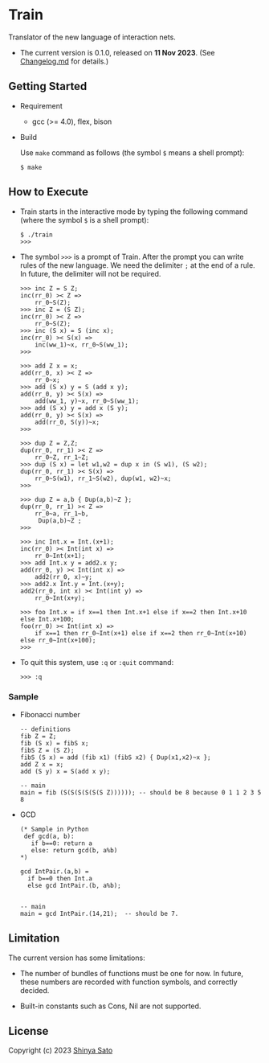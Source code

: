 # Train

Translator of the new language of interaction nets. 

- The current version is 0.1.0, released on **11 Nov 2023**. (See [Changelog.md](https://github.com/sintan310/train/blob/main/Changelog.md) for details.)



## Getting Started

* Requirement 
  - gcc (>= 4.0), flex, bison

* Build 
  
  Use `make` command as follows (the symbol `$` means a shell prompt):
  
  ```
  $ make
  ```



## How to Execute

* Train starts in the interactive mode by typing the following command (where the symbol `$` is a shell prompt):
	
	```
	$ ./train
	>>> 
	```


* The symbol `>>>` is a prompt of Train. After the prompt you can write rules of the new language. We need the delimiter `;` at the end of a rule. In future, the delimiter will not be required.

  ```
  >>> inc Z = S Z;
  inc(rr_0) >< Z =>
      rr_0~S(Z);
  >>> inc Z = (S Z);
  inc(rr_0) >< Z =>
      rr_0~S(Z);
  >>> inc (S x) = S (inc x);
  inc(rr_0) >< S(x) =>
      inc(ww_1)~x, rr_0~S(ww_1);
  >>>
  ```
  
  
  ```
  >>> add Z x = x;
  add(rr_0, x) >< Z =>
      rr_0~x;
  >>> add (S x) y = S (add x y);
  add(rr_0, y) >< S(x) =>
      add(ww_1, y)~x, rr_0~S(ww_1);
  >>> add (S x) y = add x (S y);
  add(rr_0, y) >< S(x) =>
      add(rr_0, S(y))~x;
  >>>
  ```
  ```
  >>> dup Z = Z,Z;
  dup(rr_0, rr_1) >< Z =>
      rr_0~Z, rr_1~Z;
  >>> dup (S x) = let w1,w2 = dup x in (S w1), (S w2);
  dup(rr_0, rr_1) >< S(x) =>
      rr_0~S(w1), rr_1~S(w2), dup(w1, w2)~x;
  >>>
  ```
  ```
  >>> dup Z = a,b { Dup(a,b)~Z };
  dup(rr_0, rr_1) >< Z =>
      rr_0~a, rr_1~b,
       Dup(a,b)~Z ;
  >>>
  ```
  ```
  >>> inc Int.x = Int.(x+1);
  inc(rr_0) >< Int(int x) =>
      rr_0~Int(x+1);
  >>> add Int.x y = add2.x y;
  add(rr_0, y) >< Int(int x) =>
      add2(rr_0, x)~y;
  >>> add2.x Int.y = Int.(x+y);
  add2(rr_0, int x) >< Int(int y) =>
      rr_0~Int(x+y);
  ```
  ```
  >>> foo Int.x = if x==1 then Int.x+1 else if x==2 then Int.x+10 else Int.x+100;
  foo(rr_0) >< Int(int x) =>
      if x==1 then rr_0~Int(x+1) else if x==2 then rr_0~Int(x+10) else rr_0~Int(x+100);
  >>>
  ```
  
* To quit this system, use `:q` or  `:quit` command:

  ```
  >>> :q
  ```



### Sample

- Fibonacci number

  ```
  -- definitions
  fib Z = Z;
  fib (S x) = fibS x;
  fibS Z = (S Z);
  fibS (S x) = add (fib x1) (fibS x2) { Dup(x1,x2)~x };
  add Z x = x;
  add (S y) x = S(add x y);
  
  -- main
  main = fib (S(S(S(S(S(S Z)))))); -- should be 8 because 0 1 1 2 3 5 8
  ```

- GCD

  ```
  (* Sample in Python
   def gcd(a, b):
     if b==0: return a 
     else: return gcd(b, a%b)
  *)
  
  gcd IntPair.(a,b) = 
    if b==0 then Int.a 
    else gcd IntPair.(b, a%b);
  
  
  -- main
  main = gcd IntPair.(14,21);  -- should be 7.
  ```
  
  



## Limitation

The current version has some limitations:

- The number of bundles of functions must be one for now. In future, these numbers are recorded with function symbols, and correctly decided.

- Built-in constants such as Cons, Nil are not supported.



## License

Copyright (c) 2023 [Shinya Sato](http://satolab.com/) 
